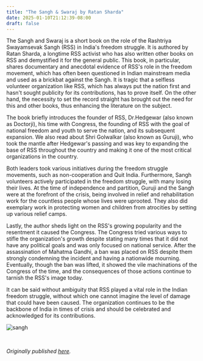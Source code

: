 ```yaml
---
title: "The Sangh & Swaraj by Ratan Sharda"
date: 2025-01-10T21:12:39-08:00
draft: false
---
```


The Sangh and Swaraj is a short book on the role of the Rashtriya Swayamsevak Sangh (RSS) in India's freedom struggle. It is authored by Ratan Sharda, a longtime RSS activist who has also written other books on RSS and demystified it for the general public. This book, in particular, shares documentary and anecdotal evidence of RSS's role in the freedom movement, which has often been questioned in Indian mainstream media and used as a brickbat against the Sangh. It is tragic that a selfless volunteer organization like RSS, which has always put the nation first and hasn't sought publicity for its contributions, has to prove itself. On the other hand, the necessity to set the record straight has brought out the need for this and other books, thus enhancing the literature on the subject. 

The book briefly introduces the founder of RSS, Dr.Hedgewar (also known as Doctorji), his time with Congress, the founding of RSS with the goal of national freedom and youth to serve the nation, and its subsequent expansion. We also read about Shri Golwalkar (also known as Guruji), who took the mantle after Hedgewar's passing and was key to expanding the base of RSS throughout the country and making it one of the most critical organizations in the country. 

Both leaders took various initiatives during the freedom struggle movements, such as non-cooperation and Quit India. Furthermore, Sangh volunteers actively participated in the freedom struggle, with many losing their lives. At the time of independence and partition, Guruji and the Sangh were at the forefront of the crisis, being involved in relief and rehabilitation work for the countless people whose lives were uprooted. They also did exemplary work in protecting women and children from atrocities by setting up various relief camps.

Lastly, the author sheds light on the RSS's growing popularity and the resentment it caused the Congress. The Congress tried various ways to stifle the organization's growth despite stating many times that it did not have any political goals and was only focused on national service. After the assassination of Mahatma Gandhi, a ban was placed on RSS despite them strongly condemning the incident and having a nationwide mourning. Eventually, though the ban was lifted, it showed the vile machinations of the Congress of the time, and the consequences of those actions continue to tarnish the RSS's image today. 

It can be said without ambiguity that RSS played a vital role in the Indian freedom struggle, without which one cannot imagine the level of damage that could have been caused. The organization continues to be the backbone of India in times of crisis and should be celebrated and acknowledged for its contributions. 


![sangh](/sangh.jpg)

&nbsp;&nbsp;

*Originally published [here](https://www.goodreads.com/review/show/7059445994).*